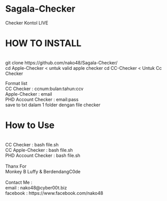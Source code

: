 # Sagala-Checker
Checker Kontol LIVE<br>
<h1>HOW TO INSTALL</h1>
<br>
git clone https://github.com/nako48/Sagala-Checker/
<br>cd Apple-Checker < untuk valid apple checker
cd CC-Checker    < Untuk Cc Checker<br>

Format list <br>
CC Checker    : ccnum:bulan:tahun:ccv<br>
Apple-Checker : email<br>
PHD Account Checker : email:pass<br>
save to txt dalam 1 folder dengan file checker

<h1>How to Use</h1><br>
CC Checker    : bash file.sh<br>
CC Apple-Checker    : bash file.sh<br>
PHD Account Checker   : bash file.sh<br>
<br>
Thanx For <br>
Monkey B Luffy & BerdendangC0de<br>
<br>
Contact Me : <br>
email : nako48@cyber00t.biz<br>
facebook : https://www.facebook.com/nako48<br>

